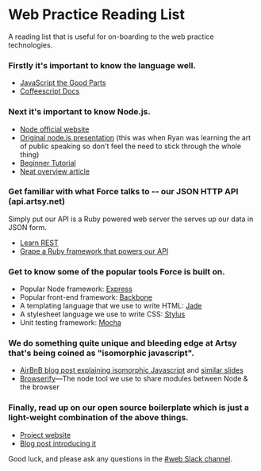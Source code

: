 # Web Practice Reading List

A reading list that is useful for on-boarding to the web practice technologies.

### Firstly it's important to know the language well.

- [JavaScript the Good Parts](https://www.youtube.com/watch?v=hQVTIJBZook)
- [Coffeescript Docs](http://coffeescript.org/)

### Next it's important to know Node.js.

- [Node official website](http://nodejs.org/)
- [Original node.js presentation](https://www.youtube.com/watch?v=ztspvPYybIY) (this was when Ryan was learning the
  art of public speaking so don't feel the need to stick through the whole thing)
- [Beginner Tutorial](http://www.nodebeginner.org/)
- [Neat overview article](http://www.toptal.com/nodejs/why-the-hell-would-i-use-node-js)

### Get familiar with what Force talks to -- our JSON HTTP API (api.artsy.net)

Simply put our API is a Ruby powered web server the serves up our data in JSON form.

- [Learn REST](http://rest.elkstein.org/)
- [Grape a Ruby framework that powers our API](https://github.com/intridea/grape)

### Get to know some of the popular tools Force is built on.

- Popular Node framework: [Express](http://expressjs.com/)
- Popular front-end framework: [Backbone](http://backbonejs.org/)
- A templating language that we use to write HTML: [Jade](http://jade-lang.com/)
- A stylesheet language we use to write CSS: [Stylus](http://learnboost.github.io/stylus/)
- Unit testing framework: [Mocha](http://visionmedia.github.io/mocha/)

### We do something quite unique and bleeding edge at Artsy that's being coined as "isomorphic javascript".

- [AirBnB blog post explaining isomorphic Javascript](http://nerds.airbnb.com/isomorphic-javascript-future-web-apps/)
  and [similar slides](http://www.slideshare.net/spikebrehm/a-28174727)
- [Browserify](http://browserify.org/)—The node tool we use to share modules between Node & the browser

### Finally, read up on our open source boilerplate which is just a light-weight combination of the above things.

- [Project website](http://ezeljs.com/)
- [Blog post introducing it](http://artsy.github.io/blog/2013/11/30/rendering-on-the-server-and-client-in-node-dot-js/)

Good luck, and please ask any questions in the [#web Slack channel](https://artsy.slack.com/messages/web/).
